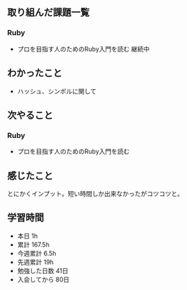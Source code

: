 ## 取り組んだ課題一覧
### Ruby
- プロを目指す人のためのRuby入門を読む 継続中

## わかったこと
- ハッシュ、シンボルに関して

## 次やること
### Ruby
- プロを目指す人のためのRuby入門を読む

## 感じたこと
とにかくインプット。短い時間しか出来なかったがコツコツと。

## 学習時間
- 本日 1h
- 累計 167.5h
- 今週累計 6.5h
- 先週累計 19h
- 勉強した日数 41日
- 入会してから 80日 
